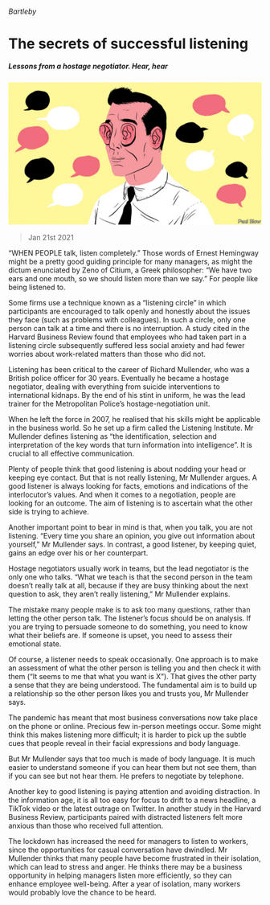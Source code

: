 ###### Bartleby

# The secrets of successful listening 

##### Lessons from a hostage negotiator. Hear, hear 

![image](images/20210123_WBD001_0.jpg) 

> Jan 21st 2021 


“WHEN PEOPLE talk, listen completely.” Those words of Ernest Hemingway might be a pretty good guiding principle for many managers, as might the dictum enunciated by Zeno of Citium, a Greek philosopher: “We have two ears and one mouth, so we should listen more than we say.” For people like being listened to.


Some firms use a technique known as a “listening circle” in which participants are encouraged to talk openly and honestly about the issues they face (such as problems with colleagues). In such a circle, only one person can talk at a time and there is no interruption. A study cited in the Harvard Business Review found that employees who had taken part in a listening circle subsequently suffered less social anxiety and had fewer worries about work-related matters than those who did not.



Listening has been critical to the career of Richard Mullender, who was a British police officer for 30 years. Eventually he became a hostage negotiator, dealing with everything from suicide interventions to international kidnaps. By the end of his stint in uniform, he was the lead trainer for the Metropolitan Police’s hostage-negotiation unit.


When he left the force in 2007, he realised that his skills might be applicable in the business world. So he set up a firm called the Listening Institute. Mr Mullender defines listening as “the identification, selection and interpretation of the key words that turn information into intelligence”. It is crucial to all effective communication.


Plenty of people think that good listening is about nodding your head or keeping eye contact. But that is not really listening, Mr Mullender argues. A good listener is always looking for facts, emotions and indications of the interlocutor’s values. And when it comes to a negotiation, people are looking for an outcome. The aim of listening is to ascertain what the other side is trying to achieve.


Another important point to bear in mind is that, when you talk, you are not listening. “Every time you share an opinion, you give out information about yourself,” Mr Mullender says. In contrast, a good listener, by keeping quiet, gains an edge over his or her counterpart.


Hostage negotiators usually work in teams, but the lead negotiator is the only one who talks. “What we teach is that the second person in the team doesn’t really talk at all, because if they are busy thinking about the next question to ask, they aren’t really listening,” Mr Mullender explains.


The mistake many people make is to ask too many questions, rather than letting the other person talk. The listener’s focus should be on analysis. If you are trying to persuade someone to do something, you need to know what their beliefs are. If someone is upset, you need to assess their emotional state.


Of course, a listener needs to speak occasionally. One approach is to make an assessment of what the other person is telling you and then check it with them (“It seems to me that what you want is X”). That gives the other party a sense that they are being understood. The fundamental aim is to build up a relationship so the other person likes you and trusts you, Mr Mullender says.


The pandemic has meant that most business conversations now take place on the phone or online. Precious few in-person meetings occur. Some might think this makes listening more difficult; it is harder to pick up the subtle cues that people reveal in their facial expressions and body language.


But Mr Mullender says that too much is made of body language. It is much easier to understand someone if you can hear them but not see them, than if you can see but not hear them. He prefers to negotiate by telephone.


Another key to good listening is paying attention and avoiding distraction. In the information age, it is all too easy for focus to drift to a news headline, a TikTok video or the latest outrage on Twitter. In another study in the Harvard Business Review, participants paired with distracted listeners felt more anxious than those who received full attention.


The lockdown has increased the need for managers to listen to workers, since the opportunities for casual conversation have dwindled. Mr Mullender thinks that many people have become frustrated in their isolation, which can lead to stress and anger. He thinks there may be a business opportunity in helping managers listen more efficiently, so they can enhance employee well-being. After a year of isolation, many workers would probably love the chance to be heard.

